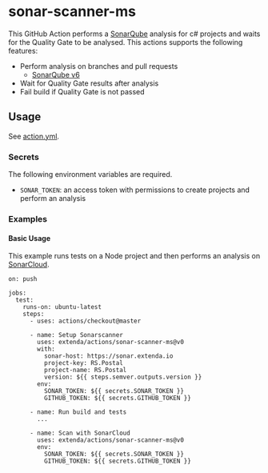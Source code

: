 # sonar-scanner-ms

This GitHub Action performs a [SonarQube](https://sonarqube.org) analysis for c# projects and waits for the Quality Gate to be analysed.
This actions supports the following features:

  * Perform analysis on branches and pull requests
    * [SonarQube v6](https://sonar.extenda.io)
  * Wait for Quality Gate results after analysis
  * Fail build if Quality Gate is not passed

## Usage

See [action.yml](action.yml).

### Secrets

The following environment variables are required.

  * `SONAR_TOKEN`: an access token with permissions to create projects and perform an analysis

### Examples

#### Basic Usage

This example runs tests on a Node project and then performs an analysis on [SonarCloud](https://sonarcloud.io).

```
on: push

jobs:
  test:
    runs-on: ubuntu-latest
    steps:
      - uses: actions/checkout@master

      - name: Setup Sonarscanner
        uses: extenda/actions/sonar-scanner-ms@v0
        with:
          sonar-host: https://sonar.extenda.io
          project-key: RS.Postal
          project-name: RS.Postal
          version: ${{ steps.semver.outputs.version }}
        env:
          SONAR_TOKEN: ${{ secrets.SONAR_TOKEN }}
          GITHUB_TOKEN: ${{ secrets.GITHUB_TOKEN }}

      - name: Run build and tests
        ...
 
      - name: Scan with SonarCloud
        uses: extenda/actions/sonar-scanner-ms@v0
        env:
          SONAR_TOKEN: ${{ secrets.SONAR_TOKEN }}
          GITHUB_TOKEN: ${{ secrets.GITHUB_TOKEN }}
```
